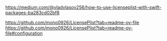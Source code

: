 https://medium.com/@vladvlasov256/how-to-use-licenseplist-with-swift-packages-ba283cd02bf8

https://github.com/mono0926/LicensePlist?tab=readme-ov-file
https://github.com/mono0926/LicensePlist?tab=readme-ov-file#configuration
